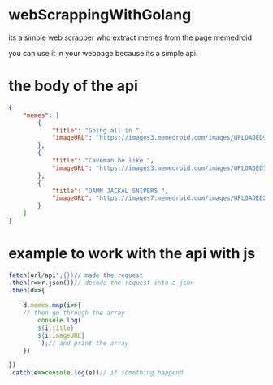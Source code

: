 # webScrappingWithGolang

its a simple web scrapper who extract memes from the page memedroid 

you can use it in your webpage because its a simple api.


# the body of the api

```json
{
	"memes": [
		{
			"title": "Going all in ",
			"imageURL": "https://images3.memedroid.com/images/UPLOADED932/60089f759e36b.jpeg"
		},
		{
			"title": "Caveman be like ",
			"imageURL": "https://images3.memedroid.com/images/UPLOADED190/6008a00f7630b.jpeg"
		},
		{
			"title": "DAMN JACKAL SNIPERS ",
			"imageURL": "https://images7.memedroid.com/images/UPLOADED289/60089fd1ade02.jpeg"
		}
	]
}
```
# example to work with the api  with js
```ts
fetch(url/api",{})// made the request
.then(r=>r.json())// decode the request into a json
.then(d=>{
	
	d.memes.map(i=>{
	// then go through the array
		console.log(`
		${i.title}
		${i.imageURL}
		`);// and print the array
	})

})
.catch(e=>console.log(e))// if something happend
```
